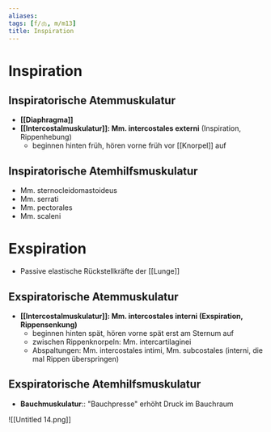 ```yaml
---
aliases: 
tags: [f/🫁, m/m13]
title: Inspiration
---
```

# Inspiration

## Inspiratorische Atemmuskulatur

- **[[Diaphragma]]**
- **[[Intercostalmuskulatur]]: Mm. intercostales externi** (Inspiration, Rippenhebung)
    - beginnen hinten früh, hören vorne früh vor [[Knorpel]] auf

## Inspiratorische Atemhilfsmuskulatur

- Mm. sternocleidomastoideus
- Mm. serrati
- Mm. pectorales
- Mm. scaleni

# Exspiration

- Passive elastische Rückstellkräfte der [[Lunge]]

## Exspiratorische Atemmuskulatur

- **[[Intercostalmuskulatur]]: Mm. intercostales interni (Exspiration, Rippensenkung)**
    - beginnen hinten spät, hören vorne spät erst am Sternum auf
    - zwischen Rippenknorpeln: Mm. intercartilaginei
    - Abspaltungen: Mm. intercostales intimi, Mm. subcostales (interni, die mal Rippen überspringen)

## Exspiratorische Atemhilfsmuskulatur

- **Bauchmuskulatur**:: "Bauchpresse" erhöht Druck im Bauchraum

![[Untitled 14.png]]